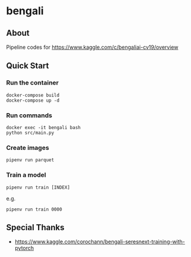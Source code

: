 # bengali
## About
Pipeline codes for https://www.kaggle.com/c/bengaliai-cv19/overview

## Quick Start

### Run the container

```
docker-compose build
docker-compose up -d
```

### Run commands

```
docker exec -it bengali bash
python src/main.py
```

### Create images

```
pipenv run parquet
```

### Train a model

```
pipenv run train [INDEX]
```

e.g.

```
pipenv run train 0000
```

## Special Thanks

- https://www.kaggle.com/corochann/bengali-seresnext-training-with-pytorch
